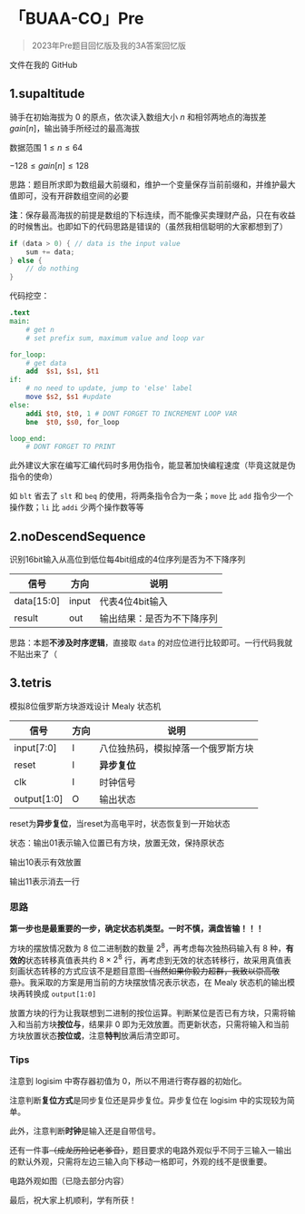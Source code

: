 # 「BUAA-CO」Pre

> 2023年Pre题目回忆版及我的3A答案回忆版

文件在我的 GitHub

## 1.supaltitude

骑手在初始海拔为 $0$ 的原点，依次读入数组大小 $n$ 和相邻两地点的海拔差 $gain[n]$，输出骑手所经过的最高海拔

数据范围 $1 \le n \le 64$

$-128 \le gain[n] \le 128$



思路：题目所求即为数组最大前缀和，维护一个变量保存当前前缀和，并维护最大值即可，没有开辟数组空间的必要

**注**：保存最高海拔的前提是数组的下标连续，而不能像买卖理财产品，只在有收益的时候售出。也即如下的代码思路是错误的（虽然我相信聪明的大家都想到了）

```c++
if (data > 0) { // data is the input value
    sum += data;
} else {
    // do nothing
}
```

代码挖空：

```mips
.text
main:
    # get n
    # set prefix sum, maximum value and loop var

for_loop:
    # get data
    add  $s1, $s1, $t1
if:
    # no need to update, jump to 'else' label 
    move $s2, $s1 #update
else:
    addi $t0, $t0, 1 # DONT FORGET TO INCREMENT LOOP VAR
    bne  $t0, $s0, for_loop

loop_end:
    # DONT FORGET TO PRINT
```

此外建议大家在编写汇编代码时多用伪指令，能显著加快编程速度（毕竟这就是伪指令的使命）

如 `blt` 省去了 `slt` 和 `beq` 的使用，将两条指令合为一条；`move` 比 `add` 指令少一个操作数；`li` 比 `addi` 少两个操作数等等



## 2.noDescendSequence

识别16bit输入从高位到低位每4bit组成的4位序列是否为不下降序列

| 信号       | 方向  | 说明                       |
| ---------- | ----- | -------------------------- |
| data[15:0] | input | 代表4位4bit输入            |
| result     | out   | 输出结果：是否为不下降序列 |



思路：本题**不涉及时序逻辑**，直接取 `data` 的对应位进行比较即可。一行代码我就不贴出来了（



## 3.tetris

模拟8位俄罗斯方块游戏设计 Mealy 状态机

| 信号        | 方向 | 说明                               |
| ----------- | ---- | ---------------------------------- |
| input[7:0]  | I    | 八位独热码，模拟掉落一个俄罗斯方块 |
| reset       | I    | **异步复位**                       |
| clk         | I    | 时钟信号                           |
| output[1:0] | O    | 输出状态                           |

reset为**异步复位**，当reset为高电平时，状态恢复到一开始状态

状态：输出01表示输入位置已有方块，放置无效，保持原状态

输出10表示有效放置

输出11表示消去一行



### 思路

**第一步也是最重要的一步，确定状态机类型。一时不慎，满盘皆输！！！**

方块的摆放情况数为 8 位二进制数的数量 $2^8$，再考虑每次独热码输入有 8 种，**有效的**状态转移真值表共约 $8 \times 2^8$ 行，再考虑到无效的状态转移行，故采用真值表刻画状态转移的方式应该不是题目意图~~（当然如果你毅力超群，我致以崇高敬意）~~。我采取的方案是用当前的方块摆放情况表示状态，在 Mealy 状态机的输出模块再转换成 `output[1:0]`

放置方块的行为让我联想到二进制的按位运算。判断某位是否已有方块，只需将输入和当前方块**按位与**，结果非 0 即为无效放置。而更新状态，只需将输入和当前方块放置状态**按位或**，注意**特判**放满后清空即可。

### Tips

注意到 logisim 中寄存器初值为 0，所以不用进行寄存器的初始化。

注意判断**复位方式**是同步复位还是异步复位。异步复位在 logisim 中的实现较为简单。

此外，注意判断**时钟**是输入还是自带信号。

还有一件事~~（成龙历险记老爹音）~~，题目要求的电路外观似乎不同于三输入一输出的默认外观，只需将左边三输入向下移动一格即可，外观的线不是很重要。

电路外观如图（已隐去部分内容）





最后，祝大家上机顺利，学有所获！
